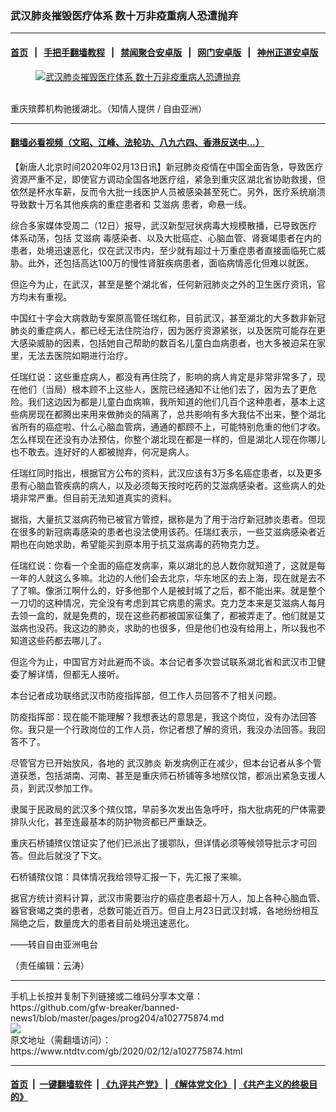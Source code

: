 ### 武汉肺炎摧毁医疗体系 数十万非疫重病人恐遭抛弃
------------------------

#### [首页](https://github.com/gfw-breaker/banned-news1/blob/master/README.md) &nbsp;&nbsp;|&nbsp;&nbsp; [手把手翻墙教程](https://github.com/gfw-breaker/guides/wiki) &nbsp;&nbsp;|&nbsp;&nbsp; [禁闻聚合安卓版](https://github.com/gfw-breaker/bn-android) &nbsp;&nbsp;|&nbsp;&nbsp; [网门安卓版](https://github.com/oGate2/oGate) &nbsp;&nbsp;|&nbsp;&nbsp; [神州正道安卓版](https://github.com/SzzdOgate/update) 



<div><div class="featured_image">
 <a href="https://i.ntdtv.com/assets/uploads/2020/02/image.jpg" target="_blank">
  <figure>
   <img alt="武汉肺炎摧毁医疗体系 数十万非疫重病人恐遭抛弃" src="https://i.ntdtv.com/assets/uploads/2020/02/image.jpg"/>
  </figure><br/>
 </a>
 <span class="caption">
  重庆殡葬机构驰援湖北。（知情人提供 / 自由亚洲）
 </span>
</div>
</div><hr/>

#### [翻墙必看视频（文昭、江峰、法轮功、八九六四、香港反送中...）](http://167.172.214.107/home.html)

<div><div class="post_content" itemprop="articleBody">
 <p>
  【新唐人北京时间2020年02月13日讯】新冠肺炎疫情在中国全面告急，导致医疗资源严重不足，即使官方调动全国各地医疗组，紧急到重灾区湖北省协助救援，但依然是杯水车薪，反而令大批一线医护人员被感染甚至死亡。另外，医疗系统崩溃导致数十万名其他疾病的重症患者和
  <ok href="https://www.ntdtv.com/gb/艾滋病.htm">
   艾滋病
  </ok>
  患者，命悬一线。
 </p>
 <p>
  综合多家媒体受周二（12日）报导，武汉新型冠状病毒大规模散播，已导致医疗体系动荡，包括
  <ok href="https://www.ntdtv.com/gb/艾滋病.htm">
   艾滋病
  </ok>
  毒感染者、以及大批癌症、心脑血管、肾衰竭患者在内的患者，处境迅速恶化，仅在武汉市内，至少就有超过十万重症患者直接面临死亡威胁。此外，还包括高达100万的慢性肾脏疾病患者，面临病情恶化但难以就医。
 </p>
 <p>
  但迄今为止，在武汉，甚至是整个湖北省，任何新冠肺炎之外的卫生医疗资讯，官方均未有重视。
 </p>
 <p>
  中国红十字会大病救助专案原高管任瑞红称，目前武汉，甚至湖北的大多数非新冠肺炎的重症病人，都已经无法住院治疗，因为医疗资源紧张，以及医院可能存在更大感染威胁的因素，包括她自己帮助的数百名儿童白血病患者，也大多被迫呆在家里，无法去医院如期进行治疗。
 </p>
 <p>
  任瑞红说：这些重症病人，都没有再住院了，影响的病人肯定是非常非常多了，现在他们（当局）根本顾不上这些人，医院已经通知不让他们去了，因为去了更危险。我们这边因为都是儿童白血病嘛，我所知道的他们几百个这种患者，基本上这些病房现在都腾出来用来做肺炎的隔离了，总共影响有多大我估不出来，整个湖北省所有的癌症啦、什么心脑血管病，通通的都顾不上，可能特别危重的他们才收。怎么样现在还没有办法预估，你整个湖北现在都是一样的，但是湖北人现在你哪儿也不敢去。连好好的人都被抛弃，何况是病人。
 </p>
 <p>
  任瑞红同时指出，根据官方公布的资料，武汉应该有3万多名癌症患者，以及更多患有心脑血管疾病的病人，以及必须每天按时吃药的艾滋病感染者。这些病人的处境非常严重。但目前无法知道真实的资料。
 </p>
 <p>
  据指，大量抗艾滋病药物已被官方管控，据称是为了用于治疗新冠肺炎患者。但现在很多的新冠病毒感染的患者也没法使用该药。任瑞红表示，一些艾滋病感染者近期也在向她求助，希望能买到原本用于抗艾滋病毒的药物克力芝。
 </p>
 <p>
  任瑞红说：你看一个全面的癌症发病率，乘以湖北的总人数你就知道了，这就是每一年的人就这么多嘛。北边的人他们会去北京，华东地区的去上海，现在就是去不了了嘛。像浙江啊什么的，好多他那个人是被封城了之后，都不能出来。就是整个一刀切的这种情况，完全没有考虑到其它病患的需求。克力芝本来是艾滋病人每月去领一盒的，就是免费的，现在这些药都被国家征集了，都被弄走了。他们就是艾滋病也没药。我这边的肺炎，求助的也很多，但是他们也没有给用上，所以我也不知道这些药都去哪儿了。
 </p>
 <p>
  但迄今为止，中国官方对此避而不谈。本台记者多次尝试联系湖北省和武汉市卫健委了解详情，但都无人接听。
 </p>
 <p>
  本台记者成功联络武汉市防疫指挥部，但工作人员回答不了相关问题。
 </p>
 <p>
  防疫指挥部：现在能不能理解？我想表达的意思是，我这个岗位，没有办法回答你。我只是一个行政岗位的工作人员，你记者想了解的资讯，我没办法回答。我回答不了。
 </p>
 <p>
  尽管官方已开始放风，各地的
  <ok href="https://www.ntdtv.com/gb/武汉肺炎.htm">
   武汉肺炎
  </ok>
  新发病例正在减少，但本台记者从多个管道获悉，包括湖南、河南、甚至是重庆师石桥铺等多地殡仪馆，都派出紧急支援人员，到武汉参加工作。
 </p>
 <p>
  隶属于民政局的武汉多个殡仪馆，早前多次发出告急呼吁，指大批病死的尸体需要排队火化，甚至连最基本的防护物资都已严重缺乏。
 </p>
 <p>
  重庆石桥铺殡仪馆证实了他们已派出了援鄂队，但详情必须等候领导批示才可回答。但此后就没了下文。
 </p>
 <p>
  石桥铺殡仪馆：具体情况我给领导汇报一下，先汇报了来嘛。
 </p>
 <p>
  据官方统计资料计算，武汉市需要治疗的癌症患者超十万人，加上各种心脑血管、器官衰竭之类的患者，总数可能近百万。但自上月23日武汉封城，各地纷纷相互隔绝之后，数量庞大的患者目前处境迅速恶化。
 </p>
 <p>
  ——转自自由亚洲电台
 </p>
 <p>
  （责任编辑：云涛）
 </p>
 <div class="single_ad">
 </div>
</div>
</div>
<hr/>
手机上长按并复制下列链接或二维码分享本文章：<br/>
https://github.com/gfw-breaker/banned-news1/blob/master/pages/prog204/a102775874.md <br/>
<a href='https://github.com/gfw-breaker/banned-news1/blob/master/pages/prog204/a102775874.md'><img src='https://github.com/gfw-breaker/banned-news1/blob/master/pages/prog204/a102775874.md.png'/></a> <br/>
原文地址（需翻墙访问）：https://www.ntdtv.com/gb/2020/02/12/a102775874.html


------------------------
#### [首页](https://github.com/gfw-breaker/banned-news1/blob/master/README.md) &nbsp;|&nbsp; [一键翻墙软件](https://github.com/gfw-breaker/nogfw/blob/master/README.md) &nbsp;| [《九评共产党》](https://github.com/gfw-breaker/9ping.md/blob/master/README.md#九评之一评共产党是什么) | [《解体党文化》](https://github.com/gfw-breaker/jtdwh.md/blob/master/README.md) | [《共产主义的终极目的》](https://github.com/gfw-breaker/gczydzjmd.md/blob/master/README.md)


<img src='http://gfw-breaker.win/banned-news/pages/prog204/a102775874.md' width='0px' height='0px'/>